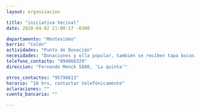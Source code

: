 ```yaml
---
layout: organizacion

title: "iniciativa Vecinal"
date: 2020-04-02 21:00:17 -0300

departamento: "Montevideo"
barrio: "Colón"
actividades: "Punto de Donación"
necesidades: "Donaciones y olla popular, también se reciben tapa bocas y productos de limpieza"
telefono_contacto: "094068329"
direccion: "Fernando Menck 5880, 'La quinta'"

otros_contactos: "95798613"
horario: "18 hrs, contactar telefónicamente"
aclaraciones: ""
cuenta_bancaria: ""

---
```

